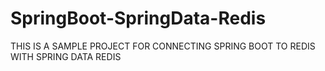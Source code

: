 # SpringBoot-SpringData-Redis
THIS IS A SAMPLE PROJECT FOR CONNECTING SPRING BOOT TO REDIS WITH SPRING DATA REDIS
